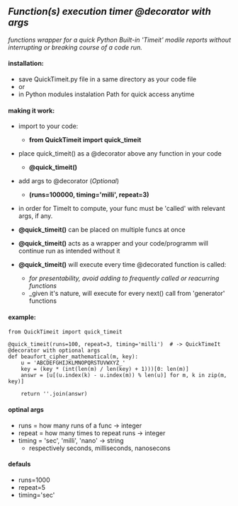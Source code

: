 ## _Function(s) execution timer @decorator with args_

*functions wrapper for a quick Python Built-in 'Timeit' modile reports*
*without interrupting or breaking course of a code run.*

#### installation:
- save QuickTimeit.py file in a same directory as your code file
- or
- in Python modules instalation Path for quick access anytime

#### making it work:
- import to your code:
  - __from QuickTimeit import quick_timeit__

- place quick_timeit() as a @decorator above any function in your code
  - __@quick_timeit()__

- add args to @decorator (_Optional_)
  - __(runs=100000, timing='milli', repeat=3)__ 

- in order for TimeIt to compute, your func must be 'called' with relevant args, if any.

- __@quick_timeit()__ can be placed on multiple funcs at once

- __@quick_timeit()__ acts as a wrapper and your code/programm will continue run as intended without it

- __@quick_timeit()__ will execute every time @decorated function is called:
	- _for presentability, avoid adding to frequently called or reacurring functions_
	- _given it's nature, will execute for every next() call from 'generator' functions 
  
  
#### example:

	from QuickTimeit import quick_timeit

	@quick_timeit(runs=100, repeat=3, timing='milli')  # -> QuickTimeIt @decorator with optional args
	def beaufort_cipher_mathematical(m, key):
		u = 'ABCDEFGHIJKLMNOPQRSTUVWXYZ_'
		key = (key * (int(len(m) / len(key) + 1)))[0: len(m)]
		answr = [u[(u.index(k) - u.index(m)) % len(u)] for m, k in zip(m, key)]
		
		return ''.join(answr)


#### optinal args
- runs = how many runs of a func -> integer
- repeat = how many times to repeat runs -> integer
- timing = 'sec', 'milli', 'nano' -> string
  - respectively seconds, milliseconds, nanosecons

#### defauls
- runs=1000
- repeat=5
- timing='sec'
